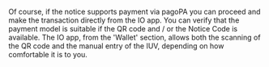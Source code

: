 Of course, if the notice supports payment via pagoPA you can proceed and make the transaction directly from the IO app.
You can verify that the payment model is suitable if the QR code and / or the Notice Code is available. The IO app, from the 'Wallet' section, allows both the scanning of the QR code and the manual entry of the IUV, depending on how comfortable it is to you.